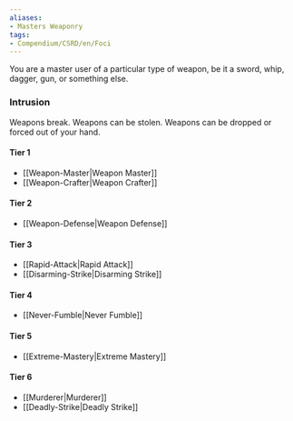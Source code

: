 ```yaml
---  
aliases:  
- Masters Weaponry  
tags:  
- Compendium/CSRD/en/Foci  
---
```

  
You are a master user of a particular type of weapon, be it a sword, whip, dagger, gun, or something else.  
 ### Intrusion  
Weapons break. Weapons can be stolen. Weapons can be dropped or forced out of your hand.
  
#### Tier 1  
* [[Weapon-Master|Weapon Master]]  
* [[Weapon-Crafter|Weapon Crafter]]  
#### Tier 2  
  
* [[Weapon-Defense|Weapon Defense]]  
#### Tier 3  
  
  - [[Rapid-Attack|Rapid Attack]]  
  - [[Disarming-Strike|Disarming Strike]]  
#### Tier 4  
  
* [[Never-Fumble|Never Fumble]]  
#### Tier 5  
  
* [[Extreme-Mastery|Extreme Mastery]]  
#### Tier 6  
  
  - [[Murderer|Murderer]]  
  - [[Deadly-Strike|Deadly Strike]]  
